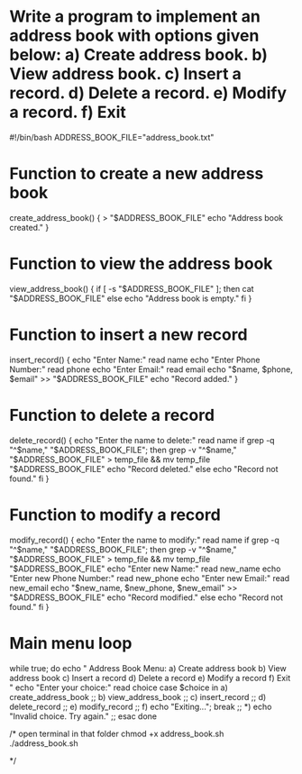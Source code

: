 #  Write a program to implement an address book with options given below: a) Create address book. b) View address book. c) Insert a record. d) Delete a record. e) Modify a record. f) Exit


#!/bin/bash
ADDRESS_BOOK_FILE="address_book.txt"

# Function to create a new address book
create_address_book() {
    > "$ADDRESS_BOOK_FILE"
    echo "Address book created."
}

# Function to view the address book
view_address_book() {
    if [ -s "$ADDRESS_BOOK_FILE" ]; then
        cat "$ADDRESS_BOOK_FILE"
    else
        echo "Address book is empty."
    fi
}

# Function to insert a new record
insert_record() {
    echo "Enter Name:"
    read name
    echo "Enter Phone Number:"
    read phone
    echo "Enter Email:"
    read email
    echo "$name, $phone, $email" >> "$ADDRESS_BOOK_FILE"
    echo "Record added."
}

# Function to delete a record
delete_record() {
    echo "Enter the name to delete:"
    read name
    if grep -q "^$name," "$ADDRESS_BOOK_FILE"; then
        grep -v "^$name," "$ADDRESS_BOOK_FILE" > temp_file && mv temp_file "$ADDRESS_BOOK_FILE"
        echo "Record deleted."
    else
        echo "Record not found."
    fi
}

# Function to modify a record
modify_record() {
    echo "Enter the name to modify:"
    read name
    if grep -q "^$name," "$ADDRESS_BOOK_FILE"; then
        grep -v "^$name," "$ADDRESS_BOOK_FILE" > temp_file && mv temp_file "$ADDRESS_BOOK_FILE"
        echo "Enter new Name:"
        read new_name
        echo "Enter new Phone Number:"
        read new_phone
        echo "Enter new Email:"
        read new_email
        echo "$new_name, $new_phone, $new_email" >> "$ADDRESS_BOOK_FILE"
        echo "Record modified."
    else
        echo "Record not found."
    fi
}

# Main menu loop
while true; do
    echo "
    Address Book Menu:
    a) Create address book
    b) View address book
    c) Insert a record
    d) Delete a record
    e) Modify a record
    f) Exit
    "
    echo "Enter your choice:"
    read choice
    case $choice in
        a) create_address_book ;;
        b) view_address_book ;;
        c) insert_record ;;
        d) delete_record ;;
        e) modify_record ;;
        f) echo "Exiting..."; break ;;
        *) echo "Invalid choice. Try again." ;;
    esac
done


/*
open terminal in that folder
chmod +x address_book.sh
./address_book.sh

*/
